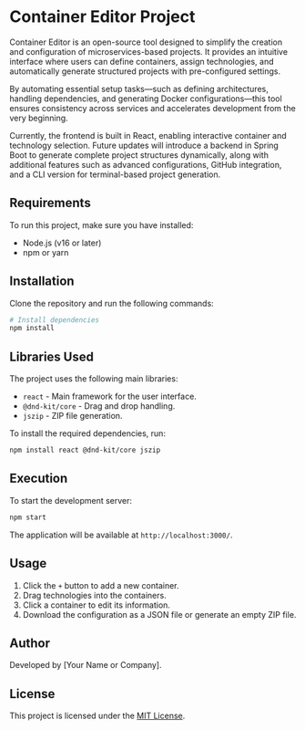 # Container Editor Project

Container Editor is an open-source tool designed to simplify the creation and configuration of microservices-based projects. It provides an intuitive interface where users can define containers, assign technologies, and automatically generate structured projects with pre-configured settings.

By automating essential setup tasks—such as defining architectures, handling dependencies, and generating Docker configurations—this tool ensures consistency across services and accelerates development from the very beginning.

Currently, the frontend is built in React, enabling interactive container and technology selection. Future updates will introduce a backend in Spring Boot to generate complete project structures dynamically, along with additional features such as advanced configurations, GitHub integration, and a CLI version for terminal-based project generation.

## Requirements

To run this project, make sure you have installed:
- Node.js (v16 or later)
- npm or yarn

## Installation

Clone the repository and run the following commands:

```bash
# Install dependencies
npm install
```

## Libraries Used

The project uses the following main libraries:

- `react` - Main framework for the user interface.
- `@dnd-kit/core` - Drag and drop handling.
- `jszip` - ZIP file generation.

To install the required dependencies, run:

```bash
npm install react @dnd-kit/core jszip
```

## Execution

To start the development server:

```bash
npm start
```

The application will be available at `http://localhost:3000/`.

## Usage

1. Click the `+` button to add a new container.
2. Drag technologies into the containers.
3. Click a container to edit its information.
4. Download the configuration as a JSON file or generate an empty ZIP file.

## Author

Developed by [Your Name or Company].

## License

This project is licensed under the [MIT License](LICENSE).
